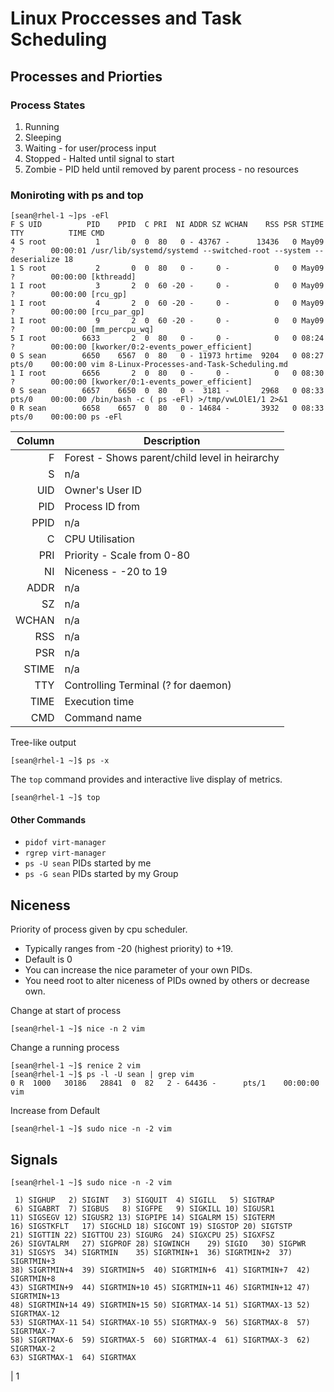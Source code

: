 # Linux Proccesses and Task Scheduling
## Processes and Priorties
### Process States

1. Running
2. Sleeping 
3. Waiting - for user/process input
4. Stopped - Halted until signal to start
5. Zombie - PID held until removed by parent process - no resources

### Moniroting with ps and top
```
[sean@rhel-1 ~]ps -eFl
F S UID          PID    PPID  C PRI  NI ADDR SZ WCHAN    RSS PSR STIME TTY          TIME CMD
4 S root           1       0  0  80   0 - 43767 -      13436   0 May09 ?        00:00:01 /usr/lib/systemd/systemd --switched-root --system --deserialize 18
1 S root           2       0  0  80   0 -     0 -          0   0 May09 ?        00:00:00 [kthreadd]
1 I root           3       2  0  60 -20 -     0 -          0   0 May09 ?        00:00:00 [rcu_gp]
1 I root           4       2  0  60 -20 -     0 -          0   0 May09 ?        00:00:00 [rcu_par_gp]
1 I root           9       2  0  60 -20 -     0 -          0   0 May09 ?        00:00:00 [mm_percpu_wq]
5 I root        6633       2  0  80   0 -     0 -          0   0 08:24 ?        00:00:00 [kworker/0:2-events_power_efficient]
0 S sean        6650    6567  0  80   0 - 11973 hrtime  9204   0 08:27 pts/0    00:00:00 vim 8-Linux-Processes-and-Task-Scheduling.md
1 I root        6656       2  0  80   0 -     0 -          0   0 08:30 ?        00:00:00 [kworker/0:1-events_power_efficient]
0 S sean        6657    6650  0  80   0 -  3181 -       2968   0 08:33 pts/0    00:00:00 /bin/bash -c ( ps -eFl) >/tmp/vwLOlE1/1 2>&1
0 R sean        6658    6657  0  80   0 - 14684 -       3932   0 08:33 pts/0    00:00:00 ps -eFl
```

 Column | Description
---:|---
F     |   Forest - Shows parent/child level in heirarchy 
S     |  n/a 
UID   | Owner's User ID  
PID   | Process ID from  
PPID  |  n/a 
C     | CPU Utilisation  
PRI   |   Priority - Scale from 0-80 
NI    |   Niceness - -20 to 19
ADDR  |  n/a 
SZ    |  n/a 
WCHAN |  n/a 
RSS   |  n/a 
PSR   |  n/a 
STIME |  n/a 
TTY   | Controlling Terminal (? for daemon)  
TIME  | Execution time  
CMD   | Command name  

Tree-like output
```
[sean@rhel-1 ~]$ ps -x
``` 
The `top` command provides and interactive live display of metrics.
```
[sean@rhel-1 ~]$ top
``` 
#### Other Commands
 * `pidof virt-manager`
 * `rgrep virt-manager`
 * `ps -U sean` PIDs started by me
 * `ps -G sean` PIDs started by my Group

## Niceness

Priority of process given by cpu scheduler.  
 * Typically ranges from -20 (highest priority) to +19.
 * Default is 0
 * You can increase the nice parameter of your own PIDs.
 * You need root to alter niceness of PIDs owned by others or decrease own.

Change at start of process
```
[sean@rhel-1 ~]$ nice -n 2 vim
```

Change a running process
```
[sean@rhel-1 ~]$ renice 2 vim
[sean@rhel-1 ~]$ ps -l -U sean | grep vim
0 R  1000   30186   28841  0  82   2 - 64436 -      pts/1    00:00:00 vim
```

Increase from Default
```
[sean@rhel-1 ~]$ sudo nice -n -2 vim
```

## Signals

```
[sean@rhel-1 ~]$ sudo nice -n -2 vim

 1) SIGHUP	 2) SIGINT	 3) SIGQUIT	 4) SIGILL	 5) SIGTRAP
 6) SIGABRT	 7) SIGBUS	 8) SIGFPE	 9) SIGKILL	10) SIGUSR1
11) SIGSEGV	12) SIGUSR2	13) SIGPIPE	14) SIGALRM	15) SIGTERM
16) SIGSTKFLT	17) SIGCHLD	18) SIGCONT	19) SIGSTOP	20) SIGTSTP
21) SIGTTIN	22) SIGTTOU	23) SIGURG	24) SIGXCPU	25) SIGXFSZ
26) SIGVTALRM	27) SIGPROF	28) SIGWINCH	29) SIGIO	30) SIGPWR
31) SIGSYS	34) SIGRTMIN	35) SIGRTMIN+1	36) SIGRTMIN+2	37) SIGRTMIN+3
38) SIGRTMIN+4	39) SIGRTMIN+5	40) SIGRTMIN+6	41) SIGRTMIN+7	42) SIGRTMIN+8
43) SIGRTMIN+9	44) SIGRTMIN+10	45) SIGRTMIN+11	46) SIGRTMIN+12	47) SIGRTMIN+13
48) SIGRTMIN+14	49) SIGRTMIN+15	50) SIGRTMAX-14	51) SIGRTMAX-13	52) SIGRTMAX-12
53) SIGRTMAX-11	54) SIGRTMAX-10	55) SIGRTMAX-9	56) SIGRTMAX-8	57) SIGRTMAX-7
58) SIGRTMAX-6	59) SIGRTMAX-5	60) SIGRTMAX-4	61) SIGRTMAX-3	62) SIGRTMAX-2
63) SIGRTMAX-1	64) SIGRTMAX	
```

| 1 
